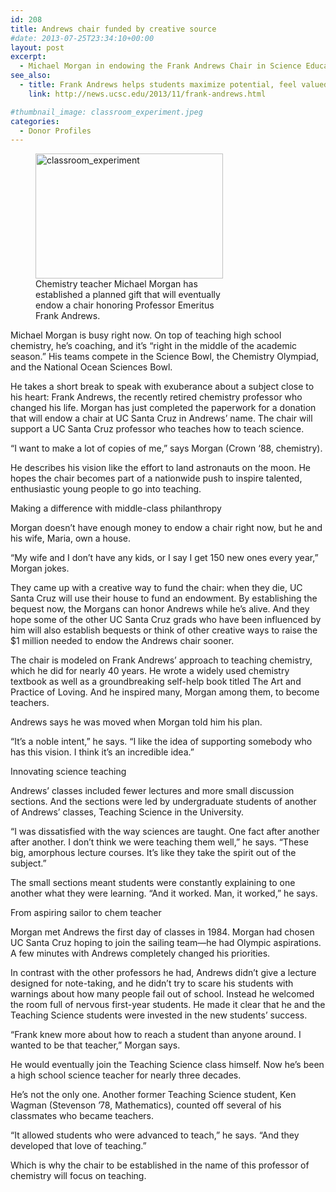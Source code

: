 ```yaml
---
id: 208
title: Andrews chair funded by creative source
#date: 2013-07-25T23:34:10+00:00
layout: post
excerpt:
  - Michael Morgan in endowing the Frank Andrews Chair in Science Education hopes to inspire new enthusiastic science teachers
see_also:
  - title: Frank Andrews helps students maximize potential, feel valued
    link: http://news.ucsc.edu/2013/11/frank-andrews.html

#thumbnail_image: classroom_experiment.jpeg
categories:
  - Donor Profiles
---
```

<figure id="attachment_209" style="width: 300px" class="wp-caption alignright"><img class="wp-image-209 size-medium" src="http://live-ucsc-giving.pantheonsite.io/wp-content/uploads/2017/08/classroom_experiment-300x200.jpeg" alt="classroom_experiment" width="300" height="200" srcset="https://ucsc-giving.lndo.site/wp-content/uploads/2017/08/classroom_experiment-300x200.jpeg 300w, https://ucsc-giving.lndo.site/wp-content/uploads/2017/08/classroom_experiment.jpeg 640w" sizes="(max-width: 300px) 100vw, 300px" /><figcaption class="wp-caption-text">Chemistry teacher Michael Morgan has established a planned gift that will eventually endow a chair honoring Professor Emeritus Frank Andrews.</figcaption></figure> 

Michael Morgan is busy right now. On top of teaching high school chemistry, he’s coaching, and it’s “right in the middle of the academic season.” His teams compete in the Science Bowl, the Chemistry Olympiad, and the National Ocean Sciences Bowl.

He takes a short break to speak with exuberance about a subject close to his heart: Frank Andrews, the recently retired chemistry professor who changed his life. Morgan has just completed the paperwork for a donation that will endow a chair at UC Santa Cruz in Andrews’ name. The chair will support a UC Santa Cruz professor who teaches how to teach science.

“I want to make a lot of copies of me,” says Morgan (Crown ‘88, chemistry).

He describes his vision like the effort to land astronauts on the moon. He hopes the chair becomes part of a nationwide push to inspire talented, enthusiastic young people to go into teaching.

Making a difference with middle-class philanthropy

Morgan doesn’t have enough money to endow a chair right now, but he and his wife, Maria, own a house.

“My wife and I don’t have any kids, or I say I get 150 new ones every year,” Morgan jokes.

They came up with a creative way to fund the chair: when they die, UC Santa Cruz will use their house to fund an endowment. By establishing the bequest now, the Morgans can honor Andrews while he’s alive. And they hope some of the other UC Santa Cruz grads who have been influenced by him will also establish bequests or think of other creative ways to raise the $1 million needed to endow the Andrews chair sooner.

The chair is modeled on Frank Andrews’ approach to teaching chemistry, which he did for nearly 40 years. He wrote a widely used chemistry textbook as well as a groundbreaking self-help book titled The Art and Practice of Loving. And he inspired many, Morgan among them, to become teachers.

Andrews says he was moved when Morgan told him his plan.

“It’s a noble intent,” he says. “I like the idea of supporting somebody who has this vision. I think it’s an incredible idea.”

Innovating science teaching

Andrews’ classes included fewer lectures and more small discussion sections. And the sections were led by undergraduate students of another of Andrews’ classes, Teaching Science in the University.

“I was dissatisfied with the way sciences are taught. One fact after another after another. I don’t think we were teaching them well,” he says. “These big, amorphous lecture courses. It’s like they take the spirit out of the subject.”

The small sections meant students were constantly explaining to one another what they were learning. “And it worked. Man, it worked,” he says.

From aspiring sailor to chem teacher

Morgan met Andrews the first day of classes in 1984. Morgan had chosen UC Santa Cruz hoping to join the sailing team—he had Olympic aspirations. A few minutes with Andrews completely changed his priorities.

In contrast with the other professors he had, Andrews didn’t give a lecture designed for note-taking, and he didn’t try to scare his students with warnings about how many people fail out of school. Instead he welcomed the room full of nervous first-year students. He made it clear that he and the Teaching Science students were invested in the new students’ success.

“Frank knew more about how to reach a student than anyone around. I wanted to be that teacher,” Morgan says.

He would eventually join the Teaching Science class himself. Now he’s been a high school science teacher for nearly three decades.

He’s not the only one. Another former Teaching Science student, Ken Wagman (Stevenson &#8217;78, Mathematics), counted off several of his classmates who became teachers.

“It allowed students who were advanced to teach,” he says. “And they developed that love of teaching.”

Which is why the chair to be established in the name of this professor of chemistry will focus on teaching.